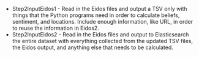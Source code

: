 * Step2InputEidos1 - Read in the Eidos files and output a TSV only with things that the Python programs need in order to calculate beliefs, sentiment, and locations.  Include enough information, like URL, in order to reuse the information in Eidos2.
* Step2InputEidos2 - Read in the Eidos files and output to Elasticsearch the entire dataset with everything collected from the updated TSV files, the Eidos output, and anything else that needs to be calculated.

